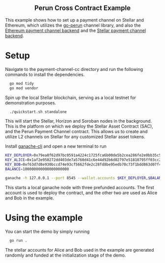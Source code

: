 <h2 align="center">Perun Cross Contract Example</h2>

This example shows how to set up a payment channel on Stellar and Ethereum, which utilizes the [go-perun](https://github.com/perun-network/go-perun) channel library, and also the [Ethereum payment channel backend](https://github.com/perun-network/perun-eth-backend) and the [Stellar payment channel backend](https://github.com/perun-network/perun-stellar-backend).

# Setup

Navigate to the payment-channel-cc directory and run the following commands to install the dependencies.

```sh
  go mod tidy
  go mod vendor
```
Spin up the local Stellar blockchain, serving as a local testnet for demonstration purposes.

```sh
  ./quickstart.sh standalone
```

This will start the Stellar, Horizon and Soroban nodes in the background. This is the platform on which we deploy the Stellar Asset Contract (SAC), and the Perun Payment Channel contract. This allows us to create and utilize L2 channels on Stellar for any customized Stellar asset tokens.

Install [ganache-cli](https://github.com/trufflesuite/ganache-cli) and open a new terminal to run
```sh
KEY_DEPLOYER=0x79ea8f62d97bc0591a4224c1725fca6b00de5b2cea286fe2e0bb35c5e76be46e
KEY_ALICE=0x1af2e950272dd403de7a5760d41c6e44d92b6d02797e51810795ff03cc2cda4f
KEY_BOB=0xf63d7d8e930bccd74e93cf5662fde2c28fd8be95edb70c73f1bdd863d07f412e
BALANCE=100000000000000000000

ganache -h 127.0.0.1 --port 8545 --wallet.accounts $KEY_DEPLOYER,$BALANCE $KEY_ALICE,$BALANCE $KEY_BOB,$BALANCE -b 5 
```
This starts a local ganache node with three prefunded accounts. The first account is used to deploy the contract, and the other two are used as Alice and Bob in the example.

# Using the example

You can start the demo by simply running

```sh
  go run .
```

The stellar accounts for Alice and Bob used in the example are generated randomly and funded at the initialization stage of the demo. 
